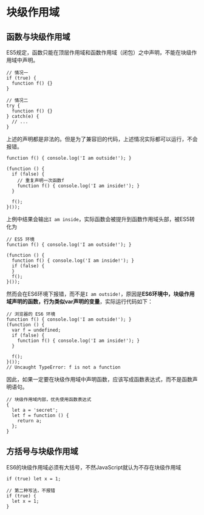 # 块级作用域

## 函数与块级作用域

ES5规定，函数只能在顶层作用域和函数作用域（闭包）之中声明，不能在块级作用域中声明。

```text
// 情况一
if (true) {
  function f() {}
}

// 情况二
try {
  function f() {}
} catch(e) {
  // ...
}
```

上述的声明都是非法的。但是为了兼容旧的代码，上述情况实际都可以运行，不会报错。

```text
function f() { console.log('I am outside!'); }

(function () {
  if (false) {
    // 重复声明一次函数f
    function f() { console.log('I am inside!'); }
  }

  f();
}());
```

上例中结果会输出`I am inside`，实际函数会被提升到函数作用域头部，被ES5转化为

```text
// ES5 环境
function f() { console.log('I am outside!'); }

(function () {
  function f() { console.log('I am inside!'); }
  if (false) {
  }
  f();
}());
```

然而会在ES6环境下报错，而不是`I am outside!`，原因是**ES6环境中，块级作用域声明的函数，行为类似var声明的变量**，实际运行代码如下：

```text
// 浏览器的 ES6 环境
function f() { console.log('I am outside!'); }
(function () {
  var f = undefined;
  if (false) {
    function f() { console.log('I am inside!'); }
  }

  f();
}());
// Uncaught TypeError: f is not a function
```

因此，如果一定要在块级作用域中声明函数，应该写成函数表达式，而不是函数声明语句。

```text
// 块级作用域内部，优先使用函数表达式
{
  let a = 'secret';
  let f = function () {
    return a;
  };
}
```

## 方括号与块级作用域

ES6的块级作用域必须有大括号，不然JavaScript就认为不存在块级作用域

```text
if (true) let x = 1;

// 第二种写法，不报错
if (true) {
  let x = 1;
}
```

